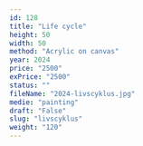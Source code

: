 ```yaml
---
id: 128
title: "Life cycle"
height: 50
width: 50
method: "Acrylic on canvas"
year: 2024
price: "2500"
exPrice: "2500"
status: ""
fileName: "2024-livscyklus.jpg"
medie: "painting"
draft: "False"
slug: "livscyklus"
weight: "120"
---
```

